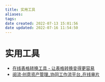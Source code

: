 ```yaml
---
title: 实用工具
aliases: 
tags: 
date created: 2022-07-13 15:01:56
date updated: 2022-07-16 11:54:50
---
```


# 实用工具

- [在线表格转换工具 - 让表格转换变得更容易](https://tableconvert.com/zh-CN/)
- [阅流·创意资产管理_协同工作流平台_在线审片](https://www.yueliu.cn/)
